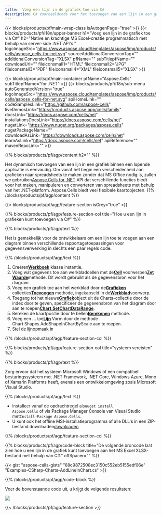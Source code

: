 ```yaml
---
title:  Voeg een lijn in de grafiek toe via C#
description: C# Voorbeeldcode voor het toevoegen van een lijn in een grafiek aan Excel met behulp van .NET Library. Gebruik deze code voor het toevoegen van een lijn in een grafiek aan MS Excel binnen VB.NET, Asp.NET of een op .NET gebaseerde applicatie.
---
```

{{< blocks/products/pf/main-wrap-class isAutogenPage="true" >}}
{{< blocks/products/pf/i18n/upper-banner h1="Voeg een lijn in de grafiek toe via C#" h2="Native en krachtige MS Excel-creatie programmatisch met behulp van server-side .NET API\'s." logoImageSrc="https://www.aspose.cloud/templates/aspose/img/products/cells/aspose_cells-for-net.svg" sourceAdditionalConversionTag="" additionalConversionTag="XLSX" pfName="" subTitlepfName="" downloadUrl="" fileiconsmall1="HTML" fileiconsmall2="JPG" fileiconsmall3="PDF" fileiconsmall4="XML" fileiconsmall5="XLSX" >}}

{{< blocks/products/pf/main-container pfName="Aspose.Cells" subTitlepfName="for .NET" >}}
{{< blocks/products/pf/i18n/sub-menu autoGeneratedVersion="true" logoImageSrc="https://www.aspose.cloud/templates/aspose/img/products/cells/aspose_cells-for-net.svg" apiHomeLink="" codeSamplesLink="https://github.com/aspose-cells" liveDemosLink="https://products.aspose.app/cells/family" docsLink="https://docs.aspose.com/cells/net" installationsDocsLink="https://docs.aspose.com/cells/net" nugetLink="https://www.nuget.org/packages/aspose.cells" nugetPackageName="" downloadAsLink="https://downloads.aspose.com/cells/net" learnAsLink="https://docs.aspose.com/cells/net" apiReference="" mavenRepoLink="" >}}

{{% blocks/products/pf/agp/content h2="" %}}

Het dynamisch toevoegen van een lijn in een grafiek binnen een lopende applicatie is eenvoudig. Om vanaf het begin een verscheidenheid aan grafieken naar spreadsheets te maken zonder dat MS Office nodig is, zullen we gebruiken[Aspose.Cells for .NET](https://products.aspose.com/cells/net) API dat verschillende functies biedt voor het maken, manipuleren en converteren van spreadsheets met behulp van het .NET-platform. Aspose.Cells biedt veel flexibele kaartobjecten.
{{% /blocks/products/pf/agp/content %}}

{{< blocks/products/pf/agp/feature-section isGrey="true" >}}

{{% blocks/products/pf/agp/feature-section-col title="Hoe u een lijn in grafieken kunt toevoegen via C#" %}}

{{% blocks/products/pf/agp/text %}}

 Het is gemakkelijk voor de ontwikkelaars om een lijn toe te voegen aan een diagram binnen verschillende rapportagetoepassingen voor gegevensverwerking in slechts een paar regels code.

{{% /blocks/products/pf/agp/text %}}

1.  Creëren[**Werkboek**](https://reference.aspose.com/cells/net/aspose.cells/workbook) klasse instantie.
1.  Voeg wat gegevens toe aan werkbladcellen met de[**Cell**](https://reference.aspose.com/cells/net/aspose.cells/cell) voorwerpen[**Zet Waarde**](https://reference.aspose.com/cells/net/aspose.cells/cell/methods/putvalue/index)methode.
 Dit wordt gebruikt als de gegevensbron voor het diagram.
1.  Voeg een grafiek toe aan het werkblad door de[**Grafieken**](https://reference.aspose.com/cells/net/aspose.cells.charts/chartcollection) collecties[**Toevoegen**](https://reference.aspose.com/cells/net/aspose.cells.charts/chartcollection/methods/add) methode, ingekapseld in de[**Werkblad**](https://reference.aspose.com/cells/net/aspose.cells/worksheet)voorwerp.
1.  Toegang tot het nieuwe[**Grafiek**](https://reference.aspose.com/cells/net/aspose.cells.charts/chart)object uit de Charts-collectie door de index door te geven, specificeer de gegevensbron van het diagram door aan te roepen[**Chart.SetChartDataRange**](https://https://reference.aspose.com/cells/net/aspose.cells.charts/chart/methods/setchartdatarange).
1.  Bereken de kaartpositie door te bellen[**Berekenen**](https://https://reference.aspose.com/cells/net/aspose.cells.charts/chart/methods/Calculate) methode.
1.  Voeg een ... toe[**Lijn**](https://reference.aspose.com/cells/net/aspose.cells.drawing/shape/properties/msodrawingtype) Vorm door de methode Chart.Shapes.AddShapeInChartByScale aan te roepen.
1. Stel de lijnopmaak in

{{% /blocks/products/pf/agp/feature-section-col %}}

{{% blocks/products/pf/agp/feature-section-col title="systeem vereisten" %}}

{{% blocks/products/pf/agp/text %}}

 Zorg ervoor dat het systeem Microsoft Windows of een compatibel besturingssysteem met .NET Framework, .NET Core, Windows Azure, Mono of Xamarin Platforms heeft, evenals een ontwikkelomgeving zoals Microsoft Visual Studio.

{{% /blocks/products/pf/agp/text %}}

-  Installeer vanaf de opdrachtregel als<code>nuget install Aspose.Cells</code> of via Package Manager Console van Visual Studio met<code>Install-Package Aspose.Cells</code>.
-  U kunt ook het offline MSI-installatieprogramma of alle DLL's in een ZIP-bestand downloaden<a href="https://downloads.aspose.com/cells/net">downloaden</a>

{{% /blocks/products/pf/agp/feature-section-col %}}

{{% blocks/products/pf/agp/code-block title="De volgende broncode laat zien hoe u een lijn in de grafiek kunt toevoegen aan het MS Excel XLSX-bestand met behulp van C#." offSpacer="" %}}

{{< gist "aspose-cells-gists" "88c9872508ec3150c552eb5155edf06e" "Examples-CSharp-Charts-AddLineInChart.cs" >}}

{{% /blocks/products/pf/agp/code-block %}}

Voer de bovenstaande code uit, u krijgt de volgende resultaten:

![](line-in-chart.png)

{{< /blocks/products/pf/agp/feature-section >}}


<!-- aboutfile Starts -->
